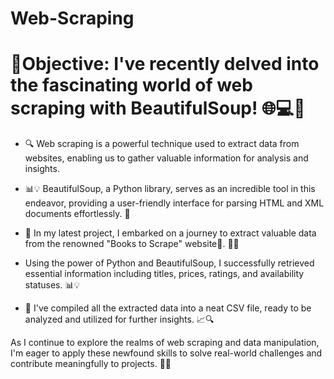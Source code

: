 # Web-Scraping
# 🎯Objective: I've recently delved into the fascinating world of web scraping with BeautifulSoup! 🌐💻🐍

- 🔍 Web scraping is a powerful technique used to extract data from websites, enabling us to gather valuable information for analysis and insights. 
- 📊💡 BeautifulSoup, a Python library, serves as an incredible tool in this endeavor, providing a user-friendly interface for parsing HTML and XML documents effortlessly. 🐍

- 🚀 In my latest project, I embarked on a journey to extract valuable data from the renowned "Books to Scrape" website🔗. 📖✨
- Using the power of Python and BeautifulSoup, I successfully retrieved essential information including titles, prices, ratings, and availability statuses. 📊💡

- 📁 I've compiled all the extracted data into a neat CSV file, ready to be analyzed and utilized for further insights. 📈🔍

As I continue to explore the realms of web scraping and data manipulation, I'm eager to apply these newfound skills to solve real-world challenges and contribute meaningfully to projects. 💼🌟
